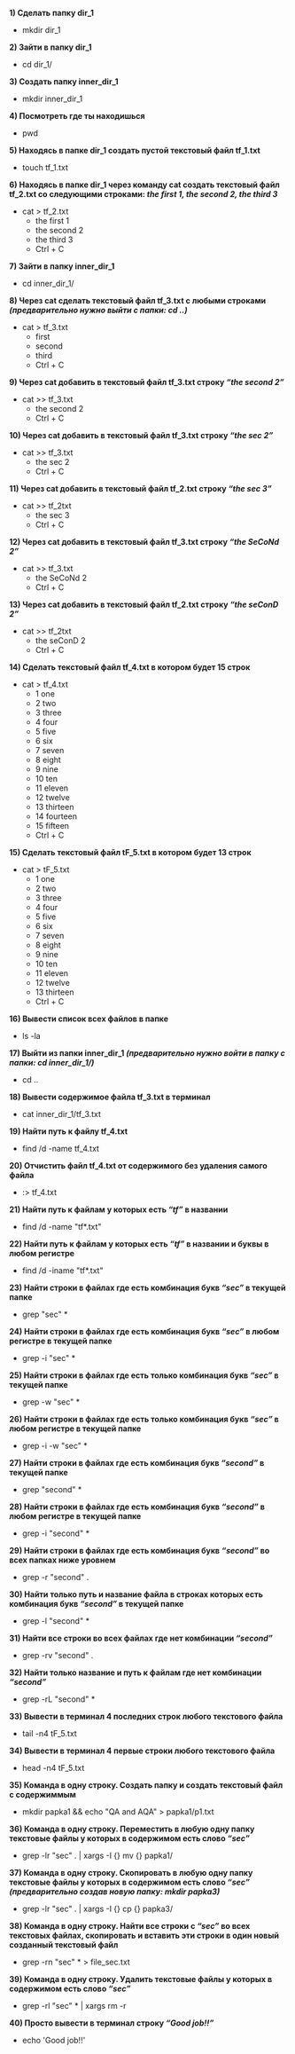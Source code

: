 **1) Сделать папку dir_1**
 - mkdir dir_1

**2) Зайти в папку dir_1**
- cd dir_1/

**3) Создать папку inner_dir_1**
- mkdir inner_dir_1

**4) Посмотреть где ты находишься**
- pwd

**5) Находясь в папке dir_1 создать пустой текстовый файл tf_1.txt**
- touch tf_1.txt

**6) Находясь в папке dir_1 через команду cat создать текстовый файл tf_2.txt со следующими строками: *the first 1, the second 2, the third 3***
- cat > tf_2.txt
  - the first 1
  - the second 2
  - the third 3
  - Ctrl + C

**7) Зайти в папку inner_dir_1**
- cd inner_dir_1/

**8) Через cat сделать текстовый файл tf_3.txt c любыми строками *(предварительно нужно выйти с папки: cd ..)***
- cat > tf_3.txt
  - first
  - second
  - third 
  - Ctrl + C

**9) Через cat добавить в текстовый файл tf_3.txt строку *“the second 2”***
- cat >> tf_3.txt
  - the second 2
  - Ctrl + C

**10) Через cat добавить в текстовый файл tf_3.txt строку *“the sec 2”***
- cat >> tf_3.txt
  - the sec 2
  - Ctrl + C

**11) Через cat добавить в текстовый файл tf_2.txt строку *“the sec 3”***
- cat >> tf_2txt
  - the sec 3
  - Ctrl + C

**12) Через cat добавить в текстовый файл tf_3.txt строку *“the SeCoNd 2”***
- cat >> tf_3.txt
  - the SeCoNd 2
  - Ctrl + C

**13) Через cat добавить в текстовый файл tf_2.txt строку *“the seConD 2”***
- cat >> tf_2txt
  - the seConD 2
  - Ctrl + C

**14) Сделать текстовый файл tf_4.txt в котором будет 15 строк** 
- cat > tf_4.txt
  - 1 one
  - 2 two
  - 3 three
  - 4 four
  - 5 five
  - 6 six
  - 7 seven
  - 8 eight
  - 9 nine
  - 10 ten
  - 11 eleven
  - 12 twelve
  - 13 thirteen
  - 14 fourteen
  - 15 fifteen
  - Ctrl + C

**15) Сделать текстовый файл tF_5.txt в котором будет 13 строк**
- cat > tF_5.txt
  - 1 one
  - 2 two
  - 3 three
  - 4 four
  - 5 five
  - 6 six
  - 7 seven
  - 8 eight
  - 9 nine
  - 10 ten
  - 11 eleven
  - 12 twelve
  - 13 thirteen
  - Ctrl + C

**16) Вывести список всех файлов в папке**
- ls -la

**17) Выйти из папки inner_dir_1 *(предварительно нужно войти в папку с папки: cd inner_dir_1/)***
- cd ..

**18) Вывести содержимое файла tf_3.txt в терминал**
- cat inner_dir_1/tf_3.txt

**19) Найти путь к файлу tf_4.txt**
- find /d -name tf_4.txt

**20) Отчистить файл tf_4.txt от содержимого без удаления самого файла**
- :> tf_4.txt

**21) Найти путь к файлам у которых есть  *“tf”* в названии**
- find /d -name "tf*.txt"

**22) Найти путь к файлам у которых есть  *“tf”* в названии и буквы в любом регистре**
- find /d -iname "tf*.txt"

**23) Найти строки в файлах где есть комбинация букв *“sec”* в текущей папке**
- grep "sec" *

**24) Найти строки в файлах где есть комбинация букв *“sec”* в любом регистре в текущей папке**
- grep -i "sec" *

**25) Найти строки в файлах где есть только комбинация букв *“sec”* в текущей папке**
- grep -w "sec" *

**26) Найти строки в файлах где есть только комбинация букв *“sec”* в любом регистре в текущей папке**
- grep -i -w "sec" *

**27) Найти строки в файлах где есть комбинация букв *“second”* в текущей папке**
- grep "second" *

**28) Найти строки в файлах где есть комбинация букв *“second”* в любом регистре в текущей папке**
- grep -i "second" *

**29) Найти строки в файлах где есть комбинация букв *“second”* во всех папках ниже уровнем**
- grep -r "second" .

**30) Найти только путь и название файла в строках которых есть комбинация букв *“second”* в текущей папке**
- grep -l "second" *

**31) Найти все строки во всех файлах где нет комбинации *“second”***
- grep -rv "second" .

**32) Найти только название и путь к файлам где нет комбинации *“second”***
- grep -rL "second" *

**33) Вывести в терминал 4 последних строк любого текстового файла**
- tail -n4 tF_5.txt

**34) Вывести в терминал 4 первые строки любого текстового файла**
- head -n4 tF_5.txt

**35) Команда в одну строку. Создать папку и создать текстовый файл с содержиммым**
- mkdir papka1 && echo "QA and AQA" > papka1/p1.txt

**36) Команда в одну строку. Переместить в любую одну папку текстовые файлы у которых в содержимом есть слово *“sec”***
- grep -lr "sec" . | xargs -I {} mv {} papka1/

**37) Команда в одну строку. Скопировать в любую одну папку текстовые файлы у которых в содержимом есть слово *“sec”* *(предварительно создав новую папку: mkdir papka3)***
- grep -lr "sec" . | xargs -I {} cp {} papka3/

**38) Команда в одну строку. Найти все строки c *“sec”* во всех текстовых файлах, скопировать и вставить эти строки в один новый созданный текстовый файл**
- grep -rn "sec" * > file_sec.txt

**39) Команда в одну строку. Удалить текстовые файлы у которых в содержимом есть слово *“sec”***
- grep -rl "sec" * | xargs rm -r

**40) Просто вывести в терминал строку *“Good job!!”***
- echo 'Good job!!'
